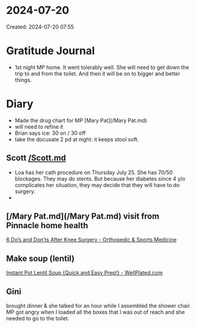 # 2024-07-20
Created: 2024-07-20 07:55

# Gratitude Journal 

- 1st night MP home. It went tolerably well. She will need to get down the trip to and from the toilet. And then it will be on to bigger and better things.

# Diary 

- Made the drug chart for MP [Mary Pat](/Mary Pat.md)
- will need to refine it
- Brian says ice: 30 on / 30 off
- take the docusate 2 pd at night: it keeps stool soft.

## Scott  [/Scott.md](/Scott.md)

- Loa has her cath procedure on Thursday July 25. She has 70/50 blockages. They may do stents. But because her diabetes since 4 y/o complicates her situation, they may decide that they will have to do surgery.
- 
## [/Mary Pat.md](/Mary Pat.md) visit from Pinnacle home health 

[6 Do’s and Don’ts After Knee Surgery - Orthopedic &amp; Sports Medicine](https://orthosportsmed.com/6-dos-and-donts-after-knee-surgery/ "6 Do’s and Don’ts After Knee Surgery - Orthopedic &amp; Sports Medicine")
## Make soup (lentil)
[Instant Pot Lentil Soup {Quick and Easy Prep!} - WellPlated.com](https://www.wellplated.com/instant-pot-lentil-soup/#wprm-recipe-container-33058 "Instant Pot Lentil Soup {Quick and Easy Prep!} - WellPlated.com")
## Gini 
brought dinner & she talked for an hour while I assembled the shower chair. MP got angry when I loaded all the boxes that I was out of reach and she needed to go to the toilet.
